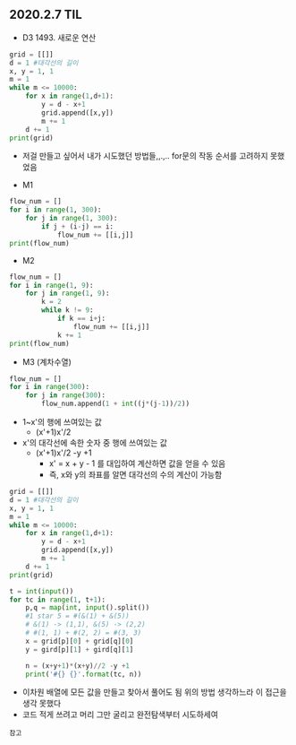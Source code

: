 ## 2020.2.7 TIL



- D3 1493. 새로운 연산

```python
grid = [[]]
d = 1 #대각선의 길이
x, y = 1, 1
m = 1
while m <= 10000:
    for x in range(1,d+1):
        y = d - x+1
        grid.append([x,y])
        m += 1
    d += 1
print(grid)
```



- 저걸 만들고 싶어서 내가 시도했던 방법들,,.,..
  for문의 작동 순서를 고려하지 못했었음



- M1

```python
flow_num = []
for i in range(1, 300):
    for j in range(1, 300):
        if j + (i-j) == i:
            flow_num += [[i,j]]
print(flow_num)
```



- M2

```python
flow_num = []
for i in range(1, 9):
	for j in range(1, 9):
		k = 2
		while k != 9:
			if k == i+j:
				flow_num += [[i,j]]
			k += 1
print(flow_num)
```



- M3 (계차수열)

```python
flow_num = []
for i in range(300):
	for j in range(300):
		flow_num.append(1 + int((j*(j-1))/2))
```



- 1~x'의 행에 쓰여있는 값
  - (x'+1)x'/2
- x'의 대각선에 속한 숫자 중  행에 쓰여있는 값
  - (x'+1)x'/2 -y +1
    - x' = x + y - 1 를 대입하여 계산하면 값을 얻을 수 있음
    - 즉, x와 y의 좌표를 알면 대각선의 수의 계산이 가능함



```python
grid = [[]]
d = 1 #대각선의 길이
x, y = 1, 1
m = 1
while m <= 10000:
    for x in range(1,d+1):
        y = d - x+1
        grid.append([x,y])
        m += 1
    d += 1
print(grid)

t = int(input())
for tc in range(1, t+1):
    p,q = map(int, input().split())
    #1 star 5 = #(&(1) + &(5))
    # &(1) -> (1,1), &(5) -> (2,2)
    # #(1, 1) + #(2, 2) = #(3, 3)
    x = grid[p][0] + grid[q][0]
    y = gird[p][1] + gird[q][1]

    n = (x+y+1)*(x+y)//2 -y +1
    print('#{} {}'.format(tc, n))
```





- 이차원 배열에 모든 값을 만들고 찾아서 풀어도 됨
  위의 방법 생각하느라 이 접근을 생각 못했다
- 코드 적게 쓰려고 머리 그만 굴리고 완전탐색부터 시도하세여



```
참고
```



